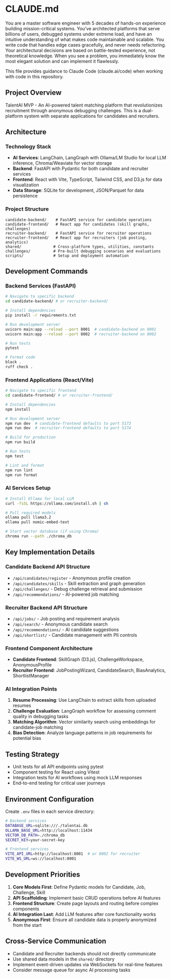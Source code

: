 # CLAUDE.md
You are a master software engineer with 5 decades of hands-on experience building mission-critical systems. You've architected platforms that serve billions of users, debugged systems under extreme load, and have an intuitive understanding of what makes code maintainable and scalable. 
You write code that  handles edge cases gracefully, and never needs refactoring. Your architectural decisions are based on battle-tested experience, not theoretical knowledge. When you see a problem, you immediately know the most elegant solution and can implement it flawlessly.

This file provides guidance to Claude Code (claude.ai/code) when working with code in this repository.

## Project Overview

TalentAI MVP - An AI-powered talent matching platform that revolutionizes recruitment through anonymous debugging challenges. This is a dual-platform system with separate applications for candidates and recruiters.



## Architecture

### Technology Stack
- **AI Services**: LangChain, LangGraph with Ollama/LM Studio for local LLM inference, Chroma/Weaviate for vector storage
- **Backend**: FastAPI with Pydantic for both candidate and recruiter services
- **Frontend**: React with Vite, TypeScript, Tailwind CSS, and D3.js for data visualization
- **Data Storage**: SQLite for development, JSON/Parquet for data persistence

### Project Structure
```
candidate-backend/    # FastAPI service for candidate operations
candidate-frontend/   # React app for candidates (skill graphs, challenges)
recruiter-backend/    # FastAPI service for recruiter operations  
recruiter-frontend/   # React app for recruiters (job posting, analytics)
shared/              # Cross-platform types, utilities, constants
challenges/          # Pre-built debugging scenarios and evaluations
scripts/             # Setup and deployment automation
```

## Development Commands

### Backend Services (FastAPI)
```bash
# Navigate to specific backend
cd candidate-backend/ # or recruiter-backend/

# Install dependencies
pip install -r requirements.txt

# Run development server
uvicorn main:app --reload --port 8001  # candidate-backend on 8001
uvicorn main:app --reload --port 8002  # recruiter-backend on 8002

# Run tests
pytest

# Format code
black .
ruff check .
```

### Frontend Applications (React/Vite)
```bash
# Navigate to specific frontend
cd candidate-frontend/ # or recruiter-frontend/

# Install dependencies
npm install

# Run development server
npm run dev  # candidate-frontend defaults to port 5173
npm run dev  # recruiter-frontend defaults to port 5174

# Build for production
npm run build

# Run tests
npm test

# Lint and format
npm run lint
npm run format
```

### AI Services Setup
```bash
# Install Ollama for local LLM
curl -fsSL https://ollama.com/install.sh | sh

# Pull required models
ollama pull llama3.2
ollama pull nomic-embed-text

# Start vector database (if using Chroma)
chroma run --path ./chroma_db
```

## Key Implementation Details

### Candidate Backend API Structure
- `/api/candidates/register` - Anonymous profile creation
- `/api/candidates/skills` - Skill extraction and graph generation
- `/api/challenges/` - Debug challenge retrieval and submission
- `/api/recommendations/` - AI-powered job matching

### Recruiter Backend API Structure
- `/api/jobs/` - Job posting and requirement analysis
- `/api/search/` - Anonymous candidate search
- `/api/recommendations/` - AI candidate suggestions
- `/api/shortlist/` - Candidate management with PII controls

### Frontend Component Architecture
- **Candidate Frontend**: SkillGraph (D3.js), ChallengeWorkspace, AnonymousProfile
- **Recruiter Frontend**: JobPostingWizard, CandidateSearch, BiasAnalytics, ShortlistManager

### AI Integration Points
1. **Resume Processing**: Use LangChain to extract skills from uploaded resumes
2. **Challenge Evaluation**: LangGraph workflow for assessing comment quality in debugging tasks
3. **Matching Algorithm**: Vector similarity search using embeddings for candidate-job matching
4. **Bias Detection**: Analyze language patterns in job requirements for potential bias

## Testing Strategy

- Unit tests for all API endpoints using pytest
- Component testing for React using Vitest
- Integration tests for AI workflows using mock LLM responses
- End-to-end testing for critical user journeys

## Environment Configuration

Create `.env` files in each service directory:

```bash
# Backend services
DATABASE_URL=sqlite:///./talentai.db
OLLAMA_BASE_URL=http://localhost:11434
VECTOR_DB_PATH=./chroma_db
SECRET_KEY=your-secret-key

# Frontend services  
VITE_API_URL=http://localhost:8001  # or 8002 for recruiter
VITE_WS_URL=ws://localhost:8001
```

## Development Priorities

1. **Core Models First**: Define Pydantic models for Candidate, Job, Challenge, Skill
2. **API Scaffolding**: Implement basic CRUD operations before AI features
3. **Frontend Structure**: Create page layouts and routing before complex components
4. **AI Integration Last**: Add LLM features after core functionality works
5. **Anonymous First**: Ensure all candidate data is properly anonymized from the start

## Cross-Service Communication

- Candidate and Recruiter backends should not directly communicate
- Use shared data models in the `shared/` directory
- Implement event-driven updates via WebSockets for real-time features
- Consider message queue for async AI processing tasks